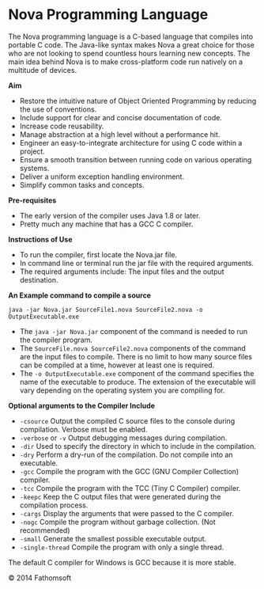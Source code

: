 Nova Programming Language
===========================

The Nova programming language is a C-based language that compiles into portable C code. The Java-like syntax makes Nova a great choice for those who are not looking to spend countless hours learning new concepts. The main idea behind Nova is to make cross-platform code run natively on a multitude of devices.



__Aim__

  * Restore the intuitive nature of Object Oriented Programming by reducing the use of conventions.
  * Include support for clear and concise documentation of code.
  * Increase code reusability.
  * Manage abstraction at a high level without a performance hit.
  * Engineer an easy-to-integrate architecture for using C code within a project.
  * Ensure a smooth transition between running code on various operating systems.
  * Deliver a uniform exception handling environment.
  * Simplify common tasks and concepts.



__Pre-requisites__

  * The early version of the compiler uses Java 1.8 or later.
  * Pretty much any machine that has a GCC C compiler.



__Instructions of Use__

  * To run the compiler, first locate the Nova.jar file.
  * In command line or terminal run the jar file with the required arguments.
  * The required arguments include: The input files and the output destination.



__An Example command to compile a source__

`java -jar Nova.jar SourceFile1.nova SourceFile2.nova -o OutputExecutable.exe`

  * The `java -jar Nova.jar` component of the command is needed to run the compiler program.
  * The `SourceFile.nova SourceFile2.nova` components of the command are the input files to compile. There is no limit to how many source files can be compiled at a time, however at least one is required.
  * The `-o OutputExecutable.exe` component of the command specifies the name of the executable to produce. The extension of the executable will vary depending on the operating system you are compiling for.



__Optional arguments to the Compiler Include__

  * `-csource` Output the compiled C source files to the console during compilation. Verbose must be enabled.
  * `-verbose` or `-v` Output debugging messages during compilation.
  * `-dir` Used to specify the directory in which to include in the compilation.
  * `-dry` Perform a dry-run of the compilation. Do not compile into an executable.
  * `-gcc` Compile the program with the GCC (GNU Compiler Collection) compiler.
  * `-tcc` Compile the program with the TCC (Tiny C Compiler) compiler.
  * `-keepc` Keep the C output files that were generated during the compilation process.
  * `-cargs` Display the arguments that were passed to the C compiler.
  * `-nogc` Compile the program without garbage collection. (Not recommended)
  * `-small` Generate the smallest possible executable output.
  * `-single-thread` Compile the program with only a single thread.

The default C compiler for Windows is GCC because it is more stable.



© 2014 Fathomsoft